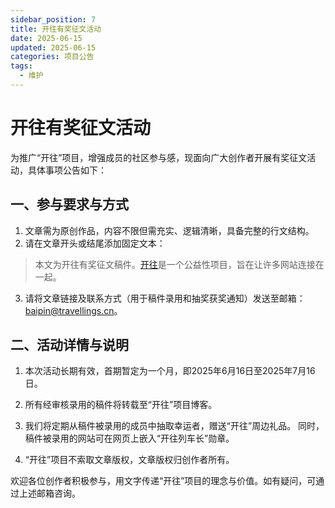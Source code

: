 ```yaml
---
sidebar_position: 7
title: 开往有奖征文活动
date: 2025-06-15
updated: 2025-06-15
categories: 项目公告
tags:
  - 维护
---
```


# 开往有奖征文活动

为推广“开往”项目，增强成员的社区参与感，现面向广大创作者开展有奖征文活动，具体事项公告如下： 

## 一、参与要求与方式
1. 文章需为原创作品，内容不限但需充实、逻辑清晰，具备完整的行文结构。 
2. 请在文章开头或结尾添加固定文本：

> 本文为开往有奖征文稿件。<a href="https://www.travellings.cn/">开往</a>是一个公益性项目，旨在让许多网站连接在一起。
3. 请将文章链接及联系方式（用于稿件录用和抽奖获奖通知）发送至邮箱：baipin@travellings.cn。

## 二、活动详情与说明
1. 本次活动长期有效，首期暂定为一个月，即2025年6月16日至2025年7月16日。

2. 所有经审核录用的稿件将转载至“开往”项目博客。 
3. 我们将定期从稿件被录用的成员中抽取幸运者，赠送“开往”周边礼品。 同时，稿件被录用的网站可在网页上嵌入“开往列车长”勋章。

5. “开往”项目不索取文章版权，文章版权归创作者所有。 

欢迎各位创作者积极参与，用文字传递“开往”项目的理念与价值。如有疑问，可通过上述邮箱咨询。 